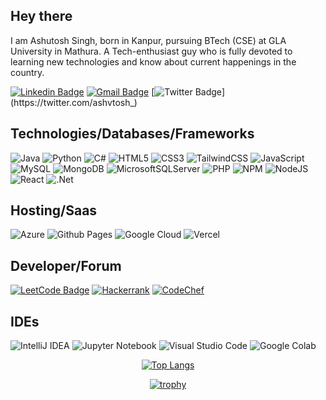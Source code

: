 ## Hey there

I am Ashutosh Singh, born in Kanpur, pursuing BTech (CSE) at GLA University in Mathura. A Tech-enthusiast guy who is fully devoted to learning new technologies and know about current happenings in the country.

[![Linkedin Badge](https://img.shields.io/badge/-Linkedln-blue?logo=Linkedin&logoColor=white&link=https://www.linkedin.com/in/ashutosh-singh-b463b116b/)](https://www.linkedin.com/in/ashutosh-singh-b463b116b/)
[![Gmail Badge](https://img.shields.io/badge/-Gmail-c14438?logo=Gmail&logoColor=white&link=mailto:ashutosh1412003@gmail.com)](mailto:ashutosh1412003@gmail.com)
[![Twitter Badge](https://img.shields.io/badge/Twitter-%231DA1F2.svg?logo=Twitter&logoColor=white&link=https://twitter.com/ashvtosh_)](https://twitter.com/ashvtosh_)

## Technologies/Databases/Frameworks
![Java](https://img.shields.io/badge/java-%23ED8B00.svg?logo=java&logoColor=white)
![Python](https://img.shields.io/badge/python-3670A0?logo=python&logoColor=ffdd54)
![C#](https://img.shields.io/badge/c%23-%23239120.svg?logo=csharp&logoColor=white)
![HTML5](https://img.shields.io/badge/-HTML5-E34F26?logo=html5&logoColor=white)
![CSS3](https://img.shields.io/badge/-CSS3-1572B6?logo=css3&logoColor=white)
![TailwindCSS](https://img.shields.io/badge/tailwindcss-%2338B2AC.svg?logo=tailwind-css&logoColor=white)
![JavaScript](https://img.shields.io/badge/javascript-%23323330.svg?logo=javascript&logoColor=%23F7DF1E)
![MySQL](https://img.shields.io/badge/-MySQL-black?logo=mysql&logoColoe=black)
![MongoDB](https://img.shields.io/badge/MongoDB-%234ea94b.svg?logo=mongodb&logoColor=white)
![MicrosoftSQLServer](https://img.shields.io/badge/Microsoft%20SQL%20Server-CC2927?logo=microsoft%20sql%20server&logoColor=white)
![PHP](https://img.shields.io/badge/php-%23777BB4.svg?logo=php&logoColor=white)
![NPM](https://img.shields.io/badge/NPM-%23000000.svg?logo=npm&logoColor=white)
![NodeJS](https://img.shields.io/badge/node.js-6DA55F?logo=node.js&logoColor=white)
![React](https://img.shields.io/badge/react-%2320232a.svg?logo=react&logoColor=%2361DAFB)
![.Net](https://img.shields.io/badge/.NET-5C2D91?logo=.net&logoColor=white)

## Hosting/Saas
![Azure](https://img.shields.io/badge/azure-%230072C6.svg?logo=microsoftazure&logoColor=white)
![Github Pages](https://img.shields.io/badge/github%20pages-121013?logo=github&logoColor=white)
![Google Cloud](https://img.shields.io/badge/GoogleCloud-%234285F4.svg?logo=google-cloud&logoColor=white)
![Vercel](https://img.shields.io/badge/vercel-%23000000.svg?logo=vercel&logoColor=white)

## Developer/Forum
[![LeetCode Badge](https://img.shields.io/badge/LeetCode-000000?logo=LeetCode&logoColor=#d16c06&link=https://leetcode.com/ashvtosh_/)](https://leetcode.com/ashvtosh_/)
[![Hackerrank](https://img.shields.io/badge/-Hackerrank-2EC866?logo=HackerRank&logoColor=white&link=https://www.hackerrank.com/ashvtosh_?hr_r=1)](https://www.hackerrank.com/ashvtosh_?hr_r=1)
[![CodeChef](https://img.shields.io/badge/CodeChef-%23964B00.svg?logo=CodeChef&logoColor=white&link=https://www.codechef.com/users/ashvtosh1)](https://www.codechef.com/users/ashvtosh1)

## IDEs
![IntelliJ IDEA](https://img.shields.io/badge/IntelliJIDEA-000000.svg?logo=intellij-idea&logoColor=white)
![Jupyter Notebook](https://img.shields.io/badge/jupyter-%23FA0F00.svg?logo=jupyter&logoColor=white)
![Visual Studio Code](https://img.shields.io/badge/Visual%20Studio%20Code-0078d7.svg?logo=visual-studio-code&logoColor=white)
![Google Colab](https://img.shields.io/badge/Google%20Colab-%23F9A825.svg?logo=googlecolab&logoColor=white)

<div align="center">
<!-- [![Ashu's GitHub activity graph](https://activity-graph.herokuapp.com/graph?username=ashvtosh&theme=xcode)](https://github.com/ashvtosh) -->

[![Top Langs](https://github-readme-stats.vercel.app/api/top-langs/?username=ashvtosh&layout=compact&theme=vision-friendly-dark)](https://github.com/ashvtosh/github-readme-stats)

  
[![trophy](https://github-profile-trophy.vercel.app/?username=ashvtosh&theme=juicyfresh&no-frame=true&row=1&&margin-w=20&no-bg=true)](https://github-profile-trophy.vercel.app/?username=ashvtosh&theme=juicyfresh&no-frame=true&row=1&&margin-w=20&no-bg=true)
